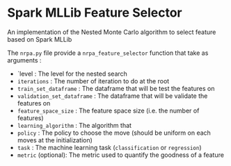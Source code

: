 # Spark MLLib Feature Selector
An implementation of the Nested Monte Carlo algorithm to select feature based on Spark MLLib

The `nrpa.py` file provide a `nrpa_feature_selector` function that take as arguments : 
* `level : The level for the nested search 
* `iterations` : The number of iteration to do at the root 
* `train_set_dataframe` : The dataframe that will be test the features on 
* `validation_set_dataframe` : The dataframe that will be validate the features on 
* `feature_space_size` : The feature space size (i.e. the number of features)
* `learning_algorithm` : The algorithm that 
* `policy` : The policy to choose the move (should be uniform on each moves at the initialization)
* `task` : The machine learning task (`classification` or `regression`)
* `metric` (optional): The metric used to quantify the goodness of a feature
